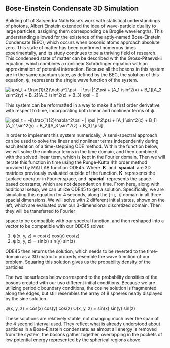 ## Bose-Einstein Condensate 3D Simulation


Building off of ​Satyendra Nath Bose’s work with statistical understandings of photons,
Albert Einstein extended the idea of wave-particle duality to large particles, assigning them
corresponding de Broglie wavelengths. This understanding allowed for the existence of the
aptly-named Bose-Einstein Condensate (BEC), which occurs when bosonic atoms approach
absolute zero. This state of matter has been confirmed numerous times experimentally, and its
study continues to be a thriving field of research.
This condensed state of matter can be described with the Gross-Pitaevskii equation,
which combines a nonlinear Schrödinger equation with an approximation of potential interaction.
Because all the bosons in this system are in the same quantum state, as defined by the BEC, the
solution of this equation, ψ, represents the single wave function of the system.

![i\psi_t + \frac{1}{2}\nabla^2\psi - | \psi |^2\psi + [A_1 \sin^2(x) + B_1][A_2 \sin^2(y) + B_2][A_3 \sin^2(z) + B_3] \psi = 0 
](https://render.githubusercontent.com/render/math?math=%5Clarge+%5Cdisplaystyle+i%5Cpsi_t+%2B+%5Cfrac%7B1%7D%7B2%7D%5Cnabla%5E2%5Cpsi+-+%7C+%5Cpsi+%7C%5E2%5Cpsi+%2B+%5BA_1+%5Csin%5E2%28x%29+%2B+B_1%5D%5BA_2+%5Csin%5E2%28y%29+%2B+B_2%5D%5BA_3+%5Csin%5E2%28z%29+%2B+B_3%5D+%5Cpsi+%3D+0+%0A)


This system can be reformatted in a way to make it a first order derivative with respect to
time, incorporating both linear and nonlinear terms of ψ.

![i\psi_t = -i[\frac{1}{2}\nabla^2\psi - | \psi |^2\psi + [A_1 \sin^2(x) + B_1][A_2 \sin^2(y) + B_2][A_3 \sin^2(z) + B_3] \psi]
](https://render.githubusercontent.com/render/math?math=%5Clarge+%5Cdisplaystyle+i%5Cpsi_t+%3D+-i%5B%5Cfrac%7B1%7D%7B2%7D%5Cnabla%5E2%5Cpsi+-+%7C+%5Cpsi+%7C%5E2%5Cpsi+%2B+%5BA_1+%5Csin%5E2%28x%29+%2B+B_1%5D%5BA_2+%5Csin%5E2%28y%29+%2B+B_2%5D%5BA_3+%5Csin%5E2%28z%29+%2B+B_3%5D+%5Cpsi%5D%0A)

In order to implement this system numerically, A semi-spectral approach can be used to
solve the linear and nonlinear terms independently during each iteration of a time-stepping ODE
method. Within the function below, we will solve the nonlinear terms in the time domain, and
then combine it with the solved linear term, which is kept in the Fourier domain. Then we will
iterate this function in time using the Runge-Kutta 4th order method provided by MATLAB
function ODE45. Where ​ **K** ​ and ​ **spacial** ​ are 3D matrices previously evaluated outside of the
function. ​ **K** ​ represents the Laplace operator in Fourier space, and ​ **spacial** ​ represents the
space-based constants, which are not dependent on time.
From here, along with additional setup, we can utilize ODE45 to get a solution.
Specifically, we are simulating this equation for 4 seconds, along the [-π, π] domain in all three
spacial dimensions. We will solve with 2 different initial states, shown on the left, which are
evaluated over our 3-dimensional discretized domain. Then they will be transferred to Fourier


space to be compatible with our spectral function, and then reshaped into a vector to be
compatible with our ODE45 solver.


1. ψ(x, y, z) = cos(x) cos(y) cos(z)
2. ψ(x, y, z) = sin(x) sin(y) sin(z)


ODE45 then returns the solution, which needs to be reverted to the time-domain as a 3D matrix
to properly resemble the wave function of our problem. Squaring this solution gives us the
probability density of the particles.


The two isosurfaces below correspond to the probability densities of the bosons created
with our two different initial conditions. Because we are utilizing periodic boundary conditions,
the cosine solution is fragmented along the edges, but still resembles the array of 8 spheres
neatly displayed by the sine solution.

ψ(x, y, z) = cos(x) cos(y) cos(z) 
ψ(x, y, z) = sin(x) sin(y) sin(z)

These solutions are relatively stable, not changing much over the span of the 4 second
interval used. They reflect what is already understood about particles in a Bose-Einstein
condensate: as almost all energy is removed from the system, the bosons gather together,
overlapping in the pockets of low potential energy represented by the spherical regions above.
